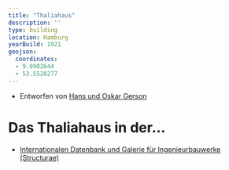 ```yaml
---
title: "Thaliahaus"
description: ''
type: building
location: Hamburg
yearBuild: 1921
geojson:
  coordinates:
  - 9.9982644
  - 53.5520277
---
```


* Entworfen von [Hans und Oskar Gerson](/tags/Hans-und-Oskar-Gerson)

# Das Thaliahaus in der...
* [Internationalen Datenbank und Galerie für Ingenieurbauwerke (Structurae)](https://structurae.net/de/bauwerke/thaliahaus)
